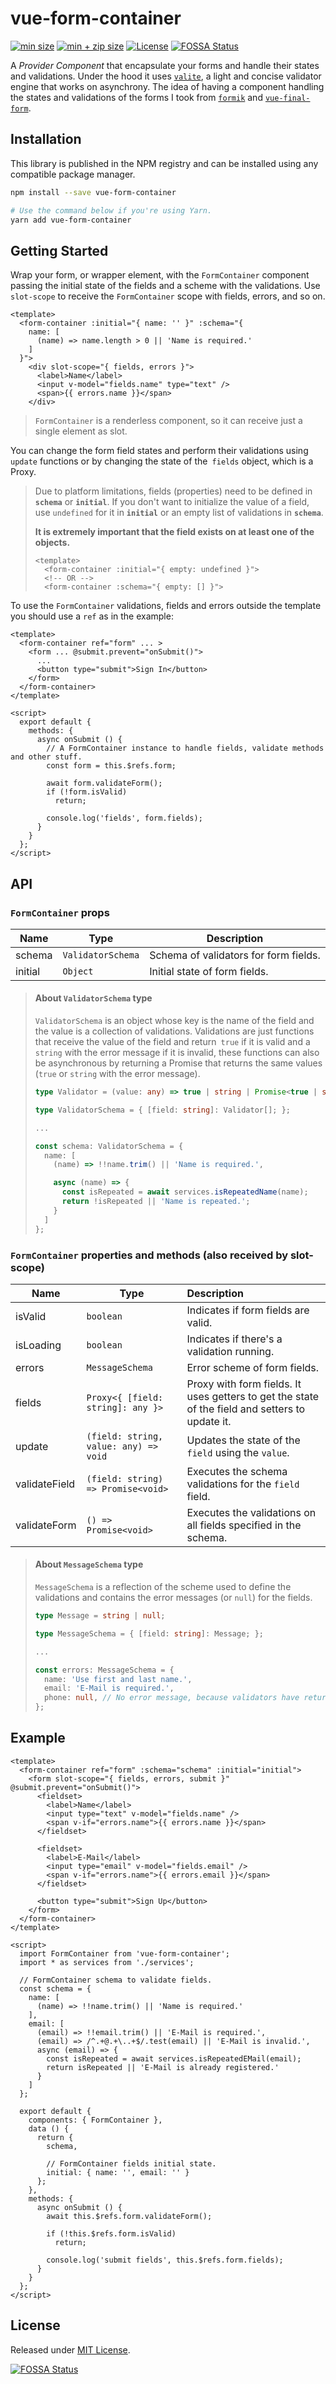 # vue-form-container

[![min size](https://img.shields.io/bundlephobia/min/vue-form-container.svg)](https://bundlephobia.com/result?p=vue-form-container)
[![min + zip size](https://img.shields.io/bundlephobia/minzip/vue-form-container.svg)](https://bundlephobia.com/result?p=vue-form-container)
[![License](https://img.shields.io/npm/l/vue-form-container.svg)](https://github.com/VitorLuizC/vue-form-container/blob/master/LICENSE)
[![FOSSA Status](https://app.fossa.io/api/projects/git%2Bgithub.com%2FVitorLuizC%2Fvue-form-container.svg?type=shield)](https://app.fossa.io/projects/git%2Bgithub.com%2FVitorLuizC%2Fvue-form-container?ref=badge_shield)

A _Provider Component_ that encapsulate your forms and handle their states and validations. Under the hood it uses [`valite`](https://VitorLuizC/valite), a light and concise validator engine that works on asynchrony. The idea of having a component handling the states and validations of the forms I took from [`formik`](https://github.com/jaredpalmer/formik) and [`vue-final-form`](https://github.com/egoist/vue-final-form).

## Installation

This library is published in the NPM registry and can be installed using any compatible package manager.

```sh
npm install --save vue-form-container

# Use the command below if you're using Yarn.
yarn add vue-form-container
```

## Getting Started

Wrap your form, or wrapper element, with the `FormContainer` component passing the initial state of the fields and a scheme with the validations. Use `slot-scope` to receive the `FormContainer` scope with fields, errors, and so on.

```vue
<template>
  <form-container :initial="{ name: '' }" :schema="{
    name: [
      (name) => name.length > 0 || 'Name is required.'
    ]
  }">
    <div slot-scope="{ fields, errors }">
      <label>Name</label>
      <input v-model="fields.name" type="text" />
      <span>{{ errors.name }}</span>
    </div>
```

> `FormContainer` is a renderless component, so it can receive just a single element as slot.

You can change the form field states and perform their validations using `update` functions or by changing the state of the` fields` object, which is a Proxy.

> Due to platform limitations, fields (properties) need to be defined in **`schema`** or **`initial`**. If you don't want to initialize the value of a field, use `undefined` for it in **`initial`** or an empty list of validations in **`schema`**.
>
> **It is extremely important that the field exists on at least one of the objects.**
>
> ```vue
> <template>
>   <form-container :initial="{ empty: undefined }">
>   <!-- OR -->
>   <form-container :schema="{ empty: [] }">
> ```

To use the `FormContainer` validations, fields and errors outside the template you should use a `ref` as in the example:

```vue
<template>
  <form-container ref="form" ... >
    <form ... @submit.prevent="onSubmit()">
      ...
      <button type="submit">Sign In</button>
    </form>
  </form-container>
</template>

<script>
  export default {
    methods: {
      async onSubmit () {
        // A FormContainer instance to handle fields, validate methods and other stuff.
        const form = this.$refs.form;

        await form.validateForm();
        if (!form.isValid)
          return;

        console.log('fields', form.fields);
      }
    }
  };
</script>
```

## API

### `FormContainer` props

Name    | Type              | Description
--------|-------------------|-------------
schema  | `ValidatorSchema` | Schema of validators for form fields.
initial | `Object`          | Initial state of form fields.

> #### About `ValidatorSchema` type
>
> `ValidatorSchema` is an object whose key is the name of the field and the value is a collection of validations. Validations are just functions that receive the value of the field and return` true` if it is valid and a `string` with the error message if it is invalid, these functions can also be asynchronous by returning a Promise that returns the same values (`true` or `string` with the error message).
>
> ```typescript
> type Validator = (value: any) => true | string | Promise<true | string>;
>
> type ValidatorSchema = { [field: string]: Validator[]; };
>
> ...
>
> const schema: ValidatorSchema = {
>   name: [
>     (name) => !!name.trim() || 'Name is required.',
>
>     async (name) => {
>       const isRepeated = await services.isRepeatedName(name);
>       return !isRepeated || 'Name is repeated.';
>     }
>   ]
> };
> ```

### `FormContainer` properties and methods (also received by slot-scope)

Name          | Type                                  | Description
--------------|---------------------------------------|:------------
isValid       | `boolean`                             | Indicates if form fields are valid.
isLoading     | `boolean`                             | Indicates if there's a validation running.
errors        | `MessageSchema`                       | Error scheme of form fields.
fields        | `Proxy<{ [field: string]: any }>`     | Proxy with form fields. It uses getters to get the state of the field and setters to update it.
update        | `(field: string, value: any) => void` | Updates the state of the `field` using the `value`.
validateField | `(field: string) => Promise<void>`    | Executes the schema validations for the `field` field.
validateForm  | `() => Promise<void>`                 | Executes the validations on all fields specified in the schema.

> #### About `MessageSchema` type
>
> `MessageSchema` is a reflection of the scheme used to define the validations and contains the error messages (or `null`) for the fields.
>
> ```typescript
> type Message = string | null;
>
> type MessageSchema = { [field: string]: Message; };
>
> ...
>
> const errors: MessageSchema = {
>   name: 'Use first and last name.',
>   email: 'E-Mail is required.',
>   phone: null, // No error message, because validators have returned true.
> };
> ```

## Example

```vue
<template>
  <form-container ref="form" :schema="schema" :initial="initial">
    <form slot-scope="{ fields, errors, submit }" @submit.prevent="onSubmit()">
      <fieldset>
        <label>Name</label>
        <input type="text" v-model="fields.name" />
        <span v-if="errors.name">{{ errors.name }}</span>
      </fieldset>

      <fieldset>
        <label>E-Mail</label>
        <input type="email" v-model="fields.email" />
        <span v-if="errors.name">{{ errors.email }}</span>
      </fieldset>

      <button type="submit">Sign Up</button>
    </form>
  </form-container>
</template>

<script>
  import FormContainer from 'vue-form-container';
  import * as services from './services';

  // FormContainer schema to validate fields.
  const schema = {
    name: [
      (name) => !!name.trim() || 'Name is required.'
    ],
    email: [
      (email) => !!email.trim() || 'E-Mail is required.',
      (email) => /^.+@.+\..+$/.test(email) || 'E-Mail is invalid.',
      async (email) => {
        const isRepeated = await services.isRepeatedEMail(email);
        return isRepeated || 'E-Mail is already registered.'
      }
    ]
  };

  export default {
    components: { FormContainer },
    data () {
      return {
        schema,

        // FormContainer fields initial state.
        initial: { name: '', email: '' }
      };
    },
    methods: {
      async onSubmit () {
        await this.$refs.form.validateForm();

        if (!this.$refs.form.isValid)
          return;

        console.log('submit fields', this.$refs.form.fields);
      }
    }
  };
</script>
```

## License

Released under [MIT License](./LICENSE).


[![FOSSA Status](https://app.fossa.io/api/projects/git%2Bgithub.com%2FVitorLuizC%2Fvue-form-container.svg?type=large)](https://app.fossa.io/projects/git%2Bgithub.com%2FVitorLuizC%2Fvue-form-container?ref=badge_large)